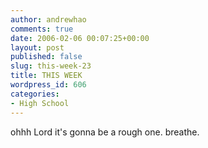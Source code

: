```yaml
---
author: andrewhao
comments: true
date: 2006-02-06 00:07:25+00:00
layout: post
published: false
slug: this-week-23
title: THIS WEEK
wordpress_id: 606
categories:
- High School
---
```


ohhh Lord it's gonna be a rough one. breathe.
